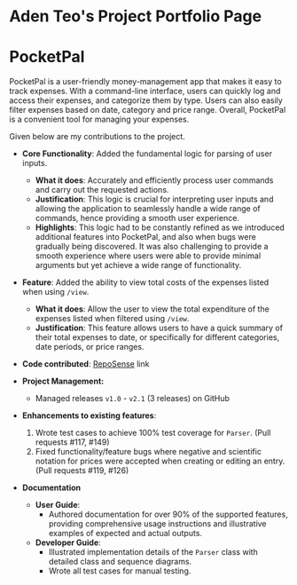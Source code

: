 # Aden Teo's Project Portfolio Page

# PocketPal

PocketPal is a user-friendly money-management app that makes it easy to track expenses. With a command-line interface, users can quickly log and access their expenses, and categorize them by type. Users can also easily filter expenses based on date, category and price range. Overall, PocketPal is a convenient tool for managing your expenses.

Given below are my contributions to the project. 

- **Core Functionality**: Added the fundamental logic for parsing of user inputs.
    - **What it does**: Accurately and efficiently process user commands and carry out the requested actions.
    - **Justification**: This logic is crucial for interpreting user inputs and allowing the application to seamlessly handle a wide range of commands, hence providing a smooth user experience.
    - **Highlights**: This logic had to be constantly refined as we introduced additional features into PocketPal, and also when bugs were gradually being discovered. It was also challenging to provide a smooth experience where users were able to provide minimal arguments but yet achieve a wide range of functionality.
- **Feature**: Added the ability to view total costs of the expenses listed when using `/view`.
    - **What it does**: Allow the user to view the total expenditure of the expenses listed when filtered using `/view`.
    - **Justification**: This feature allows users to have a quick summary of their total expenses to date, or specifically for different categories, date periods, or price ranges.


- **Code contributed**: [RepoSense](https://nus-cs2113-ay2223s2.github.io/tp-dashboard/?search=adenteo) link

- **Project Management:**
  - Managed releases `v1.0` - `v2.1` (3 releases) on GitHub
  
- **Enhancements to existing features**:
  1. Wrote test cases to achieve 100% test coverage for `Parser`. (Pull requests #117, #149)
  2. Fixed functionality/feature bugs where negative and scientific notation for prices were accepted when creating or editing an entry. (Pull requests #119, #126)
- **Documentation**
  - **User Guide**:
    + Authored documentation for over 90% of the supported features, providing comprehensive usage instructions and illustrative examples of expected and actual outputs.
  - **Developer Guide**:
    + Illustrated implementation details of the `Parser` class with detailed class and sequence diagrams.
    + Wrote all test cases for manual testing.
